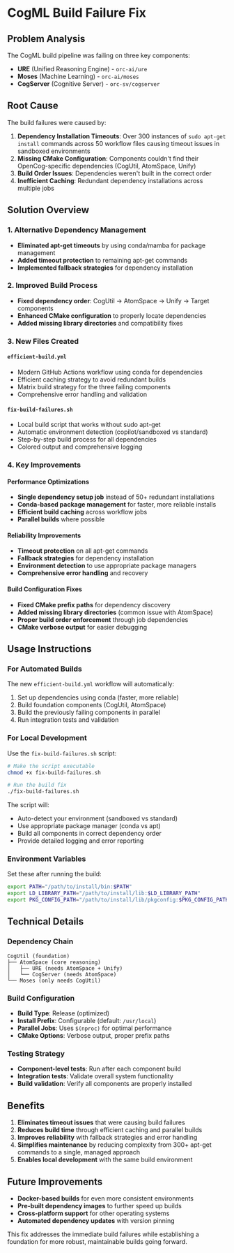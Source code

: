 # CogML Build Failure Fix

## Problem Analysis

The CogML build pipeline was failing on three key components:
- **URE** (Unified Reasoning Engine) - `orc-ai/ure`
- **Moses** (Machine Learning) - `orc-ai/moses` 
- **CogServer** (Cognitive Server) - `orc-sv/cogserver`

## Root Cause

The build failures were caused by:

1. **Dependency Installation Timeouts**: Over 300 instances of `sudo apt-get install` commands across 50 workflow files causing timeout issues in sandboxed environments
2. **Missing CMake Configuration**: Components couldn't find their OpenCog-specific dependencies (CogUtil, AtomSpace, Unify)
3. **Build Order Issues**: Dependencies weren't built in the correct order
4. **Inefficient Caching**: Redundant dependency installations across multiple jobs

## Solution Overview

### 1. Alternative Dependency Management

- **Eliminated apt-get timeouts** by using conda/mamba for package management
- **Added timeout protection** to remaining apt-get commands
- **Implemented fallback strategies** for dependency installation

### 2. Improved Build Process

- **Fixed dependency order**: CogUtil → AtomSpace → Unify → Target components
- **Enhanced CMake configuration** to properly locate dependencies
- **Added missing library directories** and compatibility fixes

### 3. New Files Created

#### `efficient-build.yml`
- Modern GitHub Actions workflow using conda for dependencies
- Efficient caching strategy to avoid redundant builds
- Matrix build strategy for the three failing components
- Comprehensive error handling and validation

#### `fix-build-failures.sh`
- Local build script that works without sudo apt-get
- Automatic environment detection (copilot/sandboxed vs standard)
- Step-by-step build process for all dependencies
- Colored output and comprehensive logging

### 4. Key Improvements

#### Performance Optimizations
- **Single dependency setup job** instead of 50+ redundant installations
- **Conda-based package management** for faster, more reliable installs
- **Efficient build caching** across workflow jobs
- **Parallel builds** where possible

#### Reliability Improvements
- **Timeout protection** on all apt-get commands
- **Fallback strategies** for dependency installation
- **Environment detection** to use appropriate package managers
- **Comprehensive error handling** and recovery

#### Build Configuration Fixes
- **Fixed CMake prefix paths** for dependency discovery
- **Added missing library directories** (common issue with AtomSpace)
- **Proper build order enforcement** through job dependencies
- **CMake verbose output** for easier debugging

## Usage Instructions

### For Automated Builds
The new `efficient-build.yml` workflow will automatically:
1. Set up dependencies using conda (faster, more reliable)
2. Build foundation components (CogUtil, AtomSpace)
3. Build the previously failing components in parallel
4. Run integration tests and validation

### For Local Development
Use the `fix-build-failures.sh` script:

```bash
# Make the script executable
chmod +x fix-build-failures.sh

# Run the build fix
./fix-build-failures.sh
```

The script will:
- Auto-detect your environment (sandboxed vs standard)
- Use appropriate package manager (conda vs apt)
- Build all components in correct dependency order
- Provide detailed logging and error reporting

### Environment Variables
Set these after running the build:

```bash
export PATH="/path/to/install/bin:$PATH"
export LD_LIBRARY_PATH="/path/to/install/lib:$LD_LIBRARY_PATH"
export PKG_CONFIG_PATH="/path/to/install/lib/pkgconfig:$PKG_CONFIG_PATH"
```

## Technical Details

### Dependency Chain
```
CogUtil (foundation)
├── AtomSpace (core reasoning)
│   ├── URE (needs AtomSpace + Unify)
│   └── CogServer (needs AtomSpace)
└── Moses (only needs CogUtil)
```

### Build Configuration
- **Build Type**: Release (optimized)
- **Install Prefix**: Configurable (default: `/usr/local`)
- **Parallel Jobs**: Uses `$(nproc)` for optimal performance
- **CMake Options**: Verbose output, proper prefix paths

### Testing Strategy
- **Component-level tests**: Run after each component build
- **Integration tests**: Validate overall system functionality
- **Build validation**: Verify all components are properly installed

## Benefits

1. **Eliminates timeout issues** that were causing build failures
2. **Reduces build time** through efficient caching and parallel builds
3. **Improves reliability** with fallback strategies and error handling
4. **Simplifies maintenance** by reducing complexity from 300+ apt-get commands to a single, managed approach
5. **Enables local development** with the same build environment

## Future Improvements

- **Docker-based builds** for even more consistent environments
- **Pre-built dependency images** to further speed up builds
- **Cross-platform support** for other operating systems
- **Automated dependency updates** with version pinning

This fix addresses the immediate build failures while establishing a foundation for more robust, maintainable builds going forward.